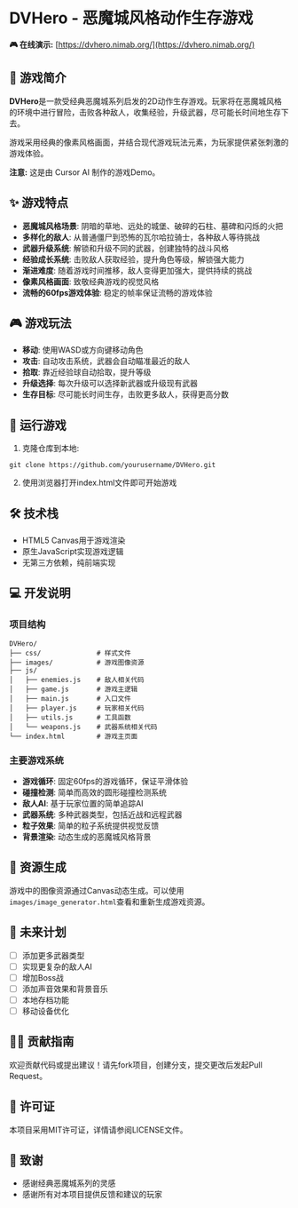 # DVHero - 恶魔城风格动作生存游戏

**🎮 在线演示:** [https://dvhero.nimab.org/](https://dvhero.nimab.org/)

<!-- 游戏截图将在未来添加 -->

## 📖 游戏简介

**DVHero**是一款受经典恶魔城系列启发的2D动作生存游戏。玩家将在恶魔城风格的环境中进行冒险，击败各种敌人，收集经验，升级武器，尽可能长时间地生存下去。

游戏采用经典的像素风格画面，并结合现代游戏玩法元素，为玩家提供紧张刺激的游戏体验。

**注意:** 这是由 Cursor AI 制作的游戏Demo。

## ✨ 游戏特点

- **恶魔城风格场景**: 阴暗的草地、远处的城堡、破碎的石柱、墓碑和闪烁的火把
- **多样化的敌人**: 从普通僵尸到恐怖的瓦尔哈拉骑士，各种敌人等待挑战
- **武器升级系统**: 解锁和升级不同的武器，创建独特的战斗风格
- **经验成长系统**: 击败敌人获取经验，提升角色等级，解锁强大能力
- **渐进难度**: 随着游戏时间推移，敌人变得更加强大，提供持续的挑战
- **像素风格画面**: 致敬经典游戏的视觉风格
- **流畅的60fps游戏体验**: 稳定的帧率保证流畅的游戏体验

## 🎮 游戏玩法

- **移动**: 使用WASD或方向键移动角色
- **攻击**: 自动攻击系统，武器会自动瞄准最近的敌人
- **拾取**: 靠近经验球自动拾取，提升等级
- **升级选择**: 每次升级可以选择新武器或升级现有武器
- **生存目标**: 尽可能长时间生存，击败更多敌人，获得更高分数

## 🚀 运行游戏

1. 克隆仓库到本地:

```
git clone https://github.com/yourusername/DVHero.git
```

2. 使用浏览器打开index.html文件即可开始游戏

## 🛠️ 技术栈

- HTML5 Canvas用于游戏渲染
- 原生JavaScript实现游戏逻辑
- 无第三方依赖，纯前端实现

## 💻 开发说明

### 项目结构

```
DVHero/
├── css/              # 样式文件
├── images/           # 游戏图像资源
├── js/
│   ├── enemies.js    # 敌人相关代码
│   ├── game.js       # 游戏主逻辑
│   ├── main.js       # 入口文件
│   ├── player.js     # 玩家相关代码
│   ├── utils.js      # 工具函数
│   └── weapons.js    # 武器系统相关代码
└── index.html        # 游戏主页面
```

### 主要游戏系统

- **游戏循环**: 固定60fps的游戏循环，保证平滑体验
- **碰撞检测**: 简单而高效的圆形碰撞检测系统
- **敌人AI**: 基于玩家位置的简单追踪AI
- **武器系统**: 多种武器类型，包括近战和远程武器
- **粒子效果**: 简单的粒子系统提供视觉反馈
- **背景渲染**: 动态生成的恶魔城风格背景

## 🎨 资源生成

游戏中的图像资源通过Canvas动态生成。可以使用`images/image_generator.html`查看和重新生成游戏资源。

## 📝 未来计划

- [ ] 添加更多武器类型
- [ ] 实现更复杂的敌人AI
- [ ] 增加Boss战
- [ ] 添加声音效果和背景音乐
- [ ] 本地存档功能
- [ ] 移动设备优化

## 👨‍💻 贡献指南

欢迎贡献代码或提出建议！请先fork项目，创建分支，提交更改后发起Pull Request。

## 📜 许可证

本项目采用MIT许可证，详情请参阅LICENSE文件。

## 🙏 致谢

- 感谢经典恶魔城系列的灵感
- 感谢所有对本项目提供反馈和建议的玩家
